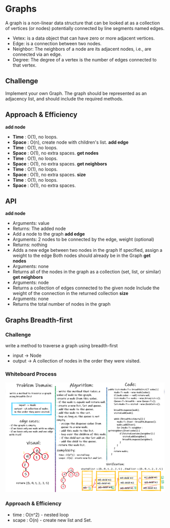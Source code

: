 # Graphs
A graph is a non-linear data structure that can be looked at as a collection of vertices (or nodes) potentially connected by line segments named edges.
- Vetex: is a data object that can have zero or more adjacent vertices.
- Edge: is a connection between two nodes.
- Neighbor: The neighbors of a node are its adjacent nodes, i.e., are connected via an edge.
- Degree: The degree of a vertex is the number of edges connected to that vertex.
## Challenge
Implement your own Graph. The graph should be represented as an adjacency list, and should include the required methods.
## Approach & Efficiency
**add node**
- **Time** : O(1), no loops.
- **Space** : O(n), create node with children's list.
  **add edge**
- **Time** : O(1), no loops.
- **Space** : O(1), no extra spaces.
  **get nodes**
- **Time** : O(1), no loops.
- **Space** : O(1), no extra spaces.
  **get neighbors**
- **Time** : O(1), no loops.
- **Space** : O(1), no extra spaces.
  **size**
- **Time** : O(1), no loops.
- **Space** : O(1), no extra spaces.
## API
**add node**
- Arguments: value
- Returns: The added node
- Add a node to the graph
  **add edge**
- Arguments: 2 nodes to be connected by the edge, weight (optional)
- Returns: nothing
- Adds a new edge between two nodes in the graph If specified, assign a weight to the edge Both nodes should already be in the Graph
  **get nodes**
- Arguments: none
- Returns all of the nodes in the graph as a collection (set, list, or similar)
  **get neighbors**
- Arguments: node
- Returns a collection of edges connected to the given node Include the weight of the connection in the returned collection
  **size**
- Arguments: none
- Returns the total number of nodes in the graph

## Graphs Breadth-first
### Challenge
write a method to traverse a graph using breadth-first
- input -> Node
- output -> A collection of nodes in the order they were visited.
### Whiteboard Process
![repeated-word](code36.PNG)
### Approach & Efficiency
- time : O(n^2) - nested loop
- scape : O(n) - create new list and Set.